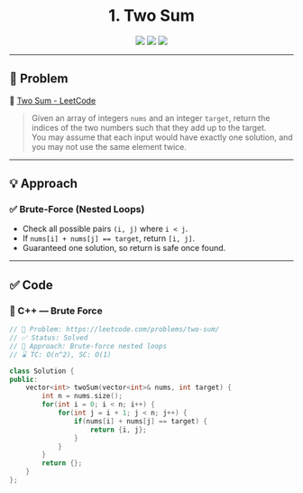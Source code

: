 <h1 align="center">1. Two Sum</h1>

<p align="center">
  <img src="https://img.shields.io/badge/Difficulty-Easy-brightgreen?style=for-the-badge" />
  <img src="https://img.shields.io/badge/Status-Solved-success?style=for-the-badge" />
  <img src="https://img.shields.io/badge/Language-C++-blue?style=for-the-badge" />
</p>

---

## 📘 Problem

🔗 [Two Sum - LeetCode](https://leetcode.com/problems/two-sum/)  
> Given an array of integers `nums` and an integer `target`, return the indices of the two numbers such that they add up to the target.  
> You may assume that each input would have exactly one solution, and you may not use the same element twice.

---

## 💡 Approach

### ✅ Brute-Force (Nested Loops)
- Check all possible pairs `(i, j)` where `i < j`.
- If `nums[i] + nums[j] == target`, return `[i, j]`.
- Guaranteed one solution, so return is safe once found.

---

## ✅ Code
 
### 🔹 C++ — Brute Force

```cpp
// 📌 Problem: https://leetcode.com/problems/two-sum/
// ✅ Status: Solved
// 🧠 Approach: Brute-force nested loops
// ⌛ TC: O(n^2), SC: O(1)

class Solution {
public:
    vector<int> twoSum(vector<int>& nums, int target) {
        int n = nums.size();
        for(int i = 0; i < n; i++) {
            for(int j = i + 1; j < n; j++) {
                if(nums[i] + nums[j] == target) {
                    return {i, j};
                }
            }
        }
        return {};
    }
};
